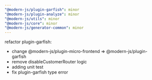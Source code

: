 ```yaml
---
"@modern-js/plugin-garfish": minor
"@modern-js/plugin-analyze": minor
"@modern-js/utils": minor
"@modern-js/core": minor
"@modern-js/generator-common": minor
---
```


refactor plugin-garfish:
* change @modern-js/plugin-micro-frontend => @modern-js/plugin-garfish
* remove disableCustomerRouter logic
* adding unit test
* fix plugin-garfish type error
